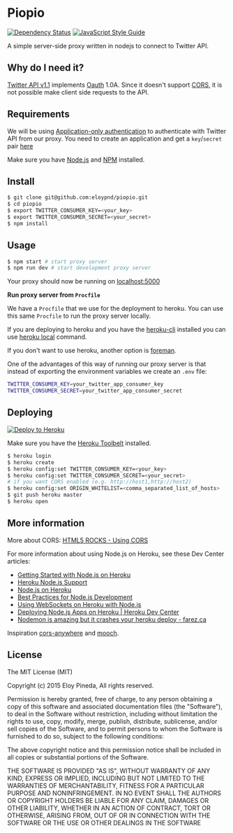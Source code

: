 # Piopio

[![Dependency Status](https://www.versioneye.com/user/projects/57a83ae60f6400079bd590e9/badge.svg?style=flat-square)](https://www.versioneye.com/user/projects/57a83ae60f6400079bd590e9)
[![JavaScript Style Guide](https://img.shields.io/badge/code_style-standard-brightgreen.svg)](https://standardjs.com)

A simple server-side proxy written in nodejs to connect to Twitter API.

## Why do I need it?

[Twitter API v1.1](https://dev.twitter.com/rest/public) implements [Oauth](http://oauth.net/) 1.0A. Since it doesn't support [CORS](http://www.w3.org/TR/cors/), it is not possible make client side requests to the API.

## Requirements

We will be using [Application-only authentication](https://dev.twitter.com/oauth/application-only) to authenticate with Twitter API from our proxy. You need to create an application and get a `key`/`secret` pair [here](https://apps.twitter.com/)

Make sure you have [Node.js](http://nodejs.org/) and [NPM](https://www.npmjs.com/) installed.

## Install

```sh
$ git clone git@github.com:eloypnd/piopio.git
$ cd piopio
$ export TWITTER_CONSUMER_KEY=<your_key>
$ export TWITTER_CONSUMER_SECRET=<your_secret>
$ npm install
```

## Usage

```sh
$ npm start # start proxy server
$ npm run dev # start development proxy server
```

Your proxy should now be running on [localhost:5000](http://localhost:5000)

**Run proxy server from `Procfile`**

We have a `Procfile` that we use for the deployment to heroku. You can use this same `Procfile` to run the proxy server locally.

If you are deploying to heroku and you have the [heroku-cli](https://devcenter.heroku.com/articles/heroku-cli) installed you can use [heroku local](https://devcenter.heroku.com/articles/heroku-cli-commands#local) command.

If you don't want to use heroku, another option is [foreman](https://github.com/ddollar/foreman).

One of the advantages of this way of running our proxy server is that instead of exporting the environment variables we create an `.env` file:

```sh
TWITTER_CONSUMER_KEY=your_twitter_app_consumer_key
TWITTER_CONSUMER_SECRET=your_twitter_app_consumer_secret
```

## Deploying

[![Deploy to Heroku](https://www.herokucdn.com/deploy/button.png)](https://heroku.com/deploy)

Make sure you have the [Heroku Toolbelt](https://toolbelt.heroku.com/) installed.

```sh
$ heroku login
$ heroku create
$ heroku config:set TWITTER_CONSUMER_KEY=<your_key>
$ heroku config:set TWITTER_CONSUMER_SECRET=<your_secret>
# if you want CORS enabled (e.g. http://host1,http://host2)
$ heroku config:set ORIGIN_WHITELIST=<comma_separated_list_of_hosts>
$ git push heroku master
$ heroku open
```

## More information

More about CORS: [HTML5 ROCKS - Using CORS](http://www.html5rocks.com/en/tutorials/cors/)

For more information about using Node.js on Heroku, see these Dev Center articles:

- [Getting Started with Node.js on Heroku](https://devcenter.heroku.com/articles/getting-started-with-nodejs)
- [Heroku Node.js Support](https://devcenter.heroku.com/articles/nodejs-support)
- [Node.js on Heroku](https://devcenter.heroku.com/categories/nodejs)
- [Best Practices for Node.js Development](https://devcenter.heroku.com/articles/node-best-practices)
- [Using WebSockets on Heroku with Node.js](https://devcenter.heroku.com/articles/node-websockets)
- [Deploying Node.js Apps on Heroku | Heroku Dev Center](https://devcenter.heroku.com/articles/deploying-nodejs)
- [Nodemon is amazing but it crashes your heroku deploy - farez.ca](http://farez.ca/Nodemon-is-amazing-but-it-crashes-your-heroku-deploy/)

Inspiration [cors-anywhere](https://github.com/Rob--W/cors-anywhere)
and [mooch](https://github.com/eloquent/mooch/tree/master).


## License

The MIT License (MIT)

Copyright (c) 2015 Eloy Pineda, All rights reserved.

Permission is hereby granted, free of charge, to any person obtaining a copy
of this software and associated documentation files (the "Software"), to deal
in the Software without restriction, including without limitation the rights
to use, copy, modify, merge, publish, distribute, sublicense, and/or sell
copies of the Software, and to permit persons to whom the Software is
furnished to do so, subject to the following conditions:

The above copyright notice and this permission notice shall be included in
all copies or substantial portions of the Software.

THE SOFTWARE IS PROVIDED "AS IS", WITHOUT WARRANTY OF ANY KIND, EXPRESS OR
IMPLIED, INCLUDING BUT NOT LIMITED TO THE WARRANTIES OF MERCHANTABILITY,
FITNESS FOR A PARTICULAR PURPOSE AND NONINFRINGEMENT. IN NO EVENT SHALL THE
AUTHORS OR COPYRIGHT HOLDERS BE LIABLE FOR ANY CLAIM, DAMAGES OR OTHER
LIABILITY, WHETHER IN AN ACTION OF CONTRACT, TORT OR OTHERWISE, ARISING FROM,
OUT OF OR IN CONNECTION WITH THE SOFTWARE OR THE USE OR OTHER DEALINGS IN
THE SOFTWARE
